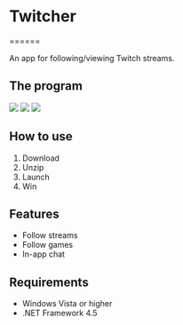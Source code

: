 # Twitcher
======

An app for following/viewing Twitch streams.

## The program

<img src="http://i.imgur.com/Sk9oklC.png">
<img src="http://i.imgur.com/TGvAs9p.png">
<img src="http://i.imgur.com/7skiz8w.png">

## How to use
1. Download
2. Unzip
3. Launch
4. Win

## Features
* Follow streams
* Follow games
* In-app chat

## Requirements
* Windows Vista or higher
* .NET Framework 4.5
